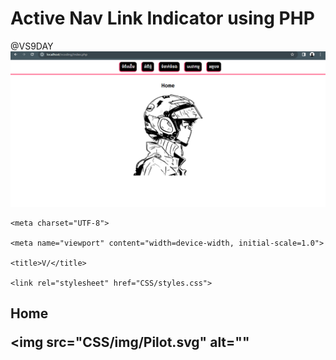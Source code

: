 # Active Nav Link Indicator using PHP

@VS9DAY
![Alt text](preview.png)

<!DOCTYPE html>

<html lang="en">

<head>

    <meta charset="UTF-8">

    <meta name="viewport" content="width=device-width, initial-scale=1.0">

    <title>V/</title>

    <link rel="stylesheet" href="CSS/styles.css">

</head>

<body>



  <?php include_once('menu.php'); ?>





  <h2>Home <br>

<img src="CSS/img/Pilot.svg" alt=""</h2>

</body>

</html>
